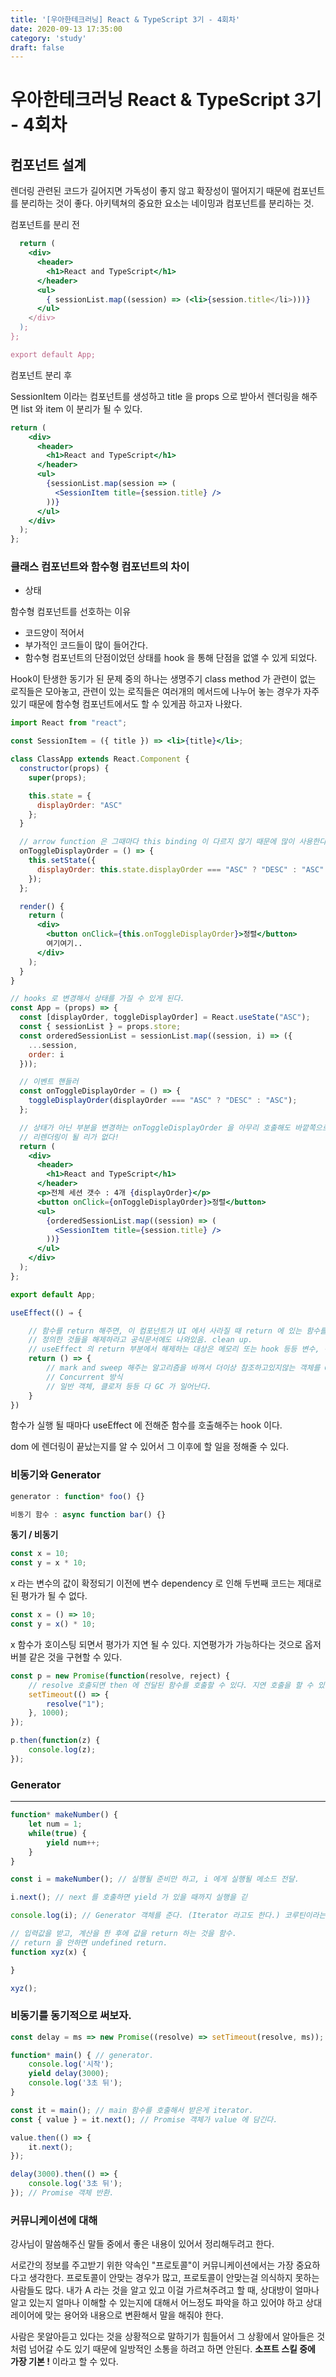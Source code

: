 ```yaml
---
title: '[우아한테크러닝] React & TypeScript 3기 - 4회차'
date: 2020-09-13 17:35:00
category: 'study'
draft: false
---
```


우아한테크러닝 React & TypeScript 3기 - 4회차
========================

## 컴포넌트 설계


렌더링 관련된 코드가 길어지면 가독성이 좋지 않고 확장성이 떨어지기 때문에 컴포넌트를 분리하는 것이 좋다.
아키텍쳐의 중요한 요소는 네이밍과 컴포넌트를 분리하는 것.


컴포넌트를 분리 전

```jsx
  return (
    <div>
      <header>
        <h1>React and TypeScript</h1>
      </header>
      <ul>
        { sessionList.map((session) => (<li>{session.title</li>)))}
      </ul>
    </div>
  );
};

export default App;
```

컴포넌트 분리 후

SessionItem 이라는 컴포넌트를 생성하고 title 을 props 으로 받아서 렌더링을 해주면 list 와 item 이 분리가 될 수 있다.
```jsx
return (
    <div>
      <header>
        <h1>React and TypeScript</h1>
      </header>
      <ul>
        {sessionList.map(session => (
          <SessionItem title={session.title} />
        ))}
      </ul>
    </div>
  );
};
```


### 클래스 컴포넌트와 함수형 컴포넌트의 차이

- 상태

함수형 컴포넌트를 선호하는 이유

- 코드양이 적어서
- 부가적인 코드들이 많이 들어간다.
- 함수형 컴포넌트의 단점이었던 상태를 hook 을 통해 단점을 없앨 수 있게 되었다.

Hook이 탄생한 동기가 된 문제 중의 하나는 생명주기 class method 가 관련이 없는 로직들은 모아놓고, 관련이 있는 로직들은 여러개의 메서드에 나누어 놓는 경우가 자주 있기 때문에 함수형 컴포넌트에서도 할 수 있게끔 하고자 나왔다.

```jsx
import React from "react";

const SessionItem = ({ title }) => <li>{title}</li>;

class ClassApp extends React.Component {
  constructor(props) {
    super(props);

    this.state = {
      displayOrder: "ASC"
    };
  }

  // arrow function 은 그때마다 this binding 이 다르지 않기 때문에 많이 사용한다.
  onToggleDisplayOrder = () => {
    this.setState({
      displayOrder: this.state.displayOrder === "ASC" ? "DESC" : "ASC"
    });
  };

  render() {
    return (
      <div>
        <button onClick={this.onToggleDisplayOrder}>정렬</button>
        여기여기..
      </div>
    );
  }
}

// hooks 로 변경해서 상태를 가질 수 있게 된다.
const App = (props) => {
  const [displayOrder, toggleDisplayOrder] = React.useState("ASC");
  const { sessionList } = props.store;
  const orderedSessionList = sessionList.map((session, i) => ({
    ...session,
    order: i
  }));

  // 이벤트 핸들러
  const onToggleDisplayOrder = () => {
    toggleDisplayOrder(displayOrder === "ASC" ? "DESC" : "ASC");
  };

  // 상태가 아닌 부분을 변경하는 onToggleDisplayOrder 을 아무리 호출해도 바깥쪽으로 이펙트를 줄 수 없어서
  // 리렌더링이 될 리가 없다!
  return (
    <div>
      <header>
        <h1>React and TypeScript</h1>
      </header>
      <p>전체 세션 갯수 : 4개 {displayOrder}</p>
      <button onClick={onToggleDisplayOrder}>정렬</button>
      <ul>
        {orderedSessionList.map((session) => (
          <SessionItem title={session.title} />
        ))}
      </ul>
    </div>
  );
};

export default App;
```

```jsx
useEffect(() ⇒ {

	// 함수를 return 해주면, 이 컴포넌트가 UI 에서 사라질 때 return 에 있는 함수를 호출해준다.
	// 정의한 것들을 해제하라고 공식문서에도 나와있음. clean up.
	// useEffect 의 return 부분에서 해제하는 대상은 메모리 또는 hook 등등 변수, 객체들이 대상은 아니다.
	return () => {
		// mark and sweep 해주는 알고리즘을 바껴서 더이상 참조하고있지않는 객체를 GC 로 날려버릴 수 있다.
		// Concurrent 방식
		// 일반 객체, 클로저 등등 다 GC 가 일어난다.
	}
})
```

함수가 실행 될 때마다 useEffect 에 전해준 함수를 호출해주는 hook 이다.

dom 에 렌더링이 끝났는지를 알 수 있어서 그 이후에 할 일을 정해줄 수 있다.

### 비동기와 Generator

```jsx
generator : function* foo() {}

비동기 함수 : async function bar() {}
```

**동기 / 비동기**

```jsx
const x = 10;
const y = x * 10;
```

x 라는 변수의 값이 확정되기 이전에 변수 dependency 로 인해 두번째 코드는 제대로 된 평가가 될 수 없다.


```jsx
const x = () => 10;
const y = x() * 10;
```

x 함수가 호이스팅 되면서 평가가 지연 될 수 있다. 지연평가가 가능하다는 것으로 옵저버블 같은 것을 구현할 수 있다.


```jsx
const p = new Promise(function(resolve, reject) {
	// resolve 호출되면 then 에 전달된 함수를 호출할 수 있다. 지연 호출을 할 수 있다. 
	setTimeout(() => {
		resolve("1");
	}, 1000);
});

p.then(function(z) {
	console.log(z);
});
```

### Generator

---

```jsx
function* makeNumber() {
	let num = 1;
	while(true) {
		yield num++;
	}
}

const i = makeNumber(); // 실행될 준비만 하고, i 에게 실행될 메소드 전달.

i.next(); // next 를 호출하면 yield 가 있을 때까지 실행을 긷

console.log(i); // Generator 객체를 준다. (Iterator 라고도 한다.) 코루틴이라는 함수의 구현체.

// 입력값을 받고, 계산을 한 후에 값을 return 하는 것을 함수.
// return 을 안하면 undefined return.
function xyz(x) {

}

xyz();

```



### 비동기를 동기적으로 써보자.

```jsx
const delay = ms => new Promise((resolve) => setTimeout(resolve, ms));

function* main() { // generator.
	console.log('시작');
	yield delay(3000);
	console.log('3초 뒤');
}

const it = main(); // main 함수를 호출해서 받은게 iterator.
const { value } = it.next(); // Promise 객체가 value 에 담긴다.

value.then(() => {
	it.next();
});

delay(3000).then(() => {
	console.log('3초 뒤');
}); // Promise 객체 반환.
```


### 커뮤니케이션에 대해


강사님이 말씀해주신 말들 중에서 좋은 내용이 있어서 정리해두려고 한다.


서로간의 정보를 주고받기 위한 약속인 "프로토콜"이 커뮤니케이션에서는 가장 중요하다고 생각한다. 프로토콜이 안맞는 경우가 많고, 프로토콜이 안맞는걸 의식하지 못하는 사람들도 많다. 내가 A 라는 것을 알고 있고 이걸 가르쳐주려고 할 때, 상대방이 얼마나 알고 있는지 얼마나 이해할 수 있는지에 대해서 어느정도 파악을 하고 있어야 하고 상대 레이어에 맞는 용어와 내용으로 변환해서 말을 해줘야 한다.

사람은 못알아듣고 있다는 것을 상황적으로 말하기가 힘들어서 그 상황에서 알아들은 것처럼 넘어갈 수도 있기 때문에 일방적인 소통을 하려고 하면 안된다. **소프트 스킬 중에 가장 기본 !** 이라고 할 수 있다.